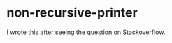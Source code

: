 non-recursive-printer
=====================

I wrote this after seeing the question on Stackoverflow.
